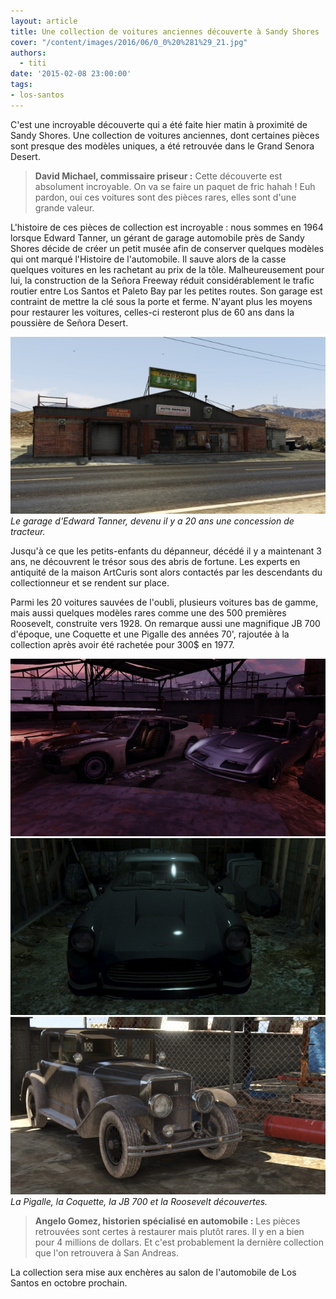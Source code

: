 ```yaml
---
layout: article
title: Une collection de voitures anciennes découverte à Sandy Shores
cover: "/content/images/2016/06/0_0%20%281%29_21.jpg"
authors:
  - titi
date: '2015-02-08 23:00:00'
tags:
- los-santos
---
```


C'est une incroyable découverte qui a été faite hier matin à proximité de Sandy Shores. Une collection de voitures anciennes, dont certaines pièces sont presque des modèles uniques, a été retrouvée dans le Grand Senora Desert.

> **David Michael, commissaire priseur :** Cette découverte est absolument incroyable. On va se faire un paquet de fric hahah ! Euh pardon, oui ces voitures sont des pièces rares, elles sont d'une grande valeur.

L'histoire de ces pièces de collection est incroyable : nous sommes en 1964 lorsque Edward Tanner, un gérant de garage automobile près de Sandy Shores décide de créer un petit musée afin de conserver quelques modèles qui ont marqué l'Histoire de l'automobile. Il sauve alors de la casse quelques voitures en les rachetant au prix de la tôle. Malheureusement pour lui, la construction de la Señora Freeway réduit considérablement le trafic routier entre Los Santos et Paleto Bay par les petites routes. Son garage est contraint de mettre la clé sous la porte et ferme. N'ayant plus les moyens pour restaurer les voitures, celles-ci resteront plus de 60 ans dans la poussière de Señora Desert.

![Le garage d'Edward Tanner, devenu il y a 20 ans une concession de tracteur.](/content/images/2016/06/0_0%20%283%29_18.jpg)
_Le garage d'Edward Tanner, devenu il y a 20 ans une concession de tracteur._

Jusqu'à ce que les petits-enfants du dépanneur, décédé il y a maintenant 3 ans, ne découvrent le trésor sous des abris de fortune. Les experts en antiquité de la maison ArtCuris sont alors contactés par les descendants du collectionneur et se rendent sur place.

Parmi les 20 voitures sauvées de l'oubli, plusieurs voitures bas de gamme, mais aussi quelques modèles rares comme une des 500 premières Roosevelt, construite vers 1928. On remarque aussi une magnifique JB 700 d'époque, une Coquette et une Pigalle des années 70', rajoutée à la collection après avoir été rachetée pour 300$ en 1977.

![](/content/images/2016/06/0_0%20%282%29_17.jpg)
![](/content/images/2016/06/0_0_270.jpg)
![La Pigalle, la Coquette, la JB 700 et la Roosevelt découvertes.](/content/images/2016/06/0_0%20%281%29_20.jpg)
_La Pigalle, la Coquette, la JB 700 et la Roosevelt découvertes._

> **Angelo Gomez, historien spécialisé en automobile :** Les pièces retrouvées sont certes à restaurer mais plutôt rares. Il y en a bien pour 4 millions de dollars. Et c'est probablement la dernière collection que l'on retrouvera à San Andreas.

La collection sera mise aux enchères au salon de l'automobile de Los Santos en octobre prochain.